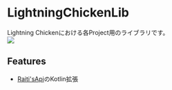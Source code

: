# LightningChickenLib
Lightning Chickenにおける各Project用のライブラリです。  
[![](https://jitpack.io/v/LightningChicken/LightningChickenLib.svg)](https://jitpack.io/#LightningChicken/LightningChickenLib)

## Features
- [Raiti'sApi](https://github.com/raiti-chan/Raiti-s-api)のKotlin拡張

